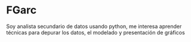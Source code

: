 # FGarc
Soy analista secundario de datos usando python, me interesa aprender técnicas para depurar los datos, el modelado y presentación de gráficos
